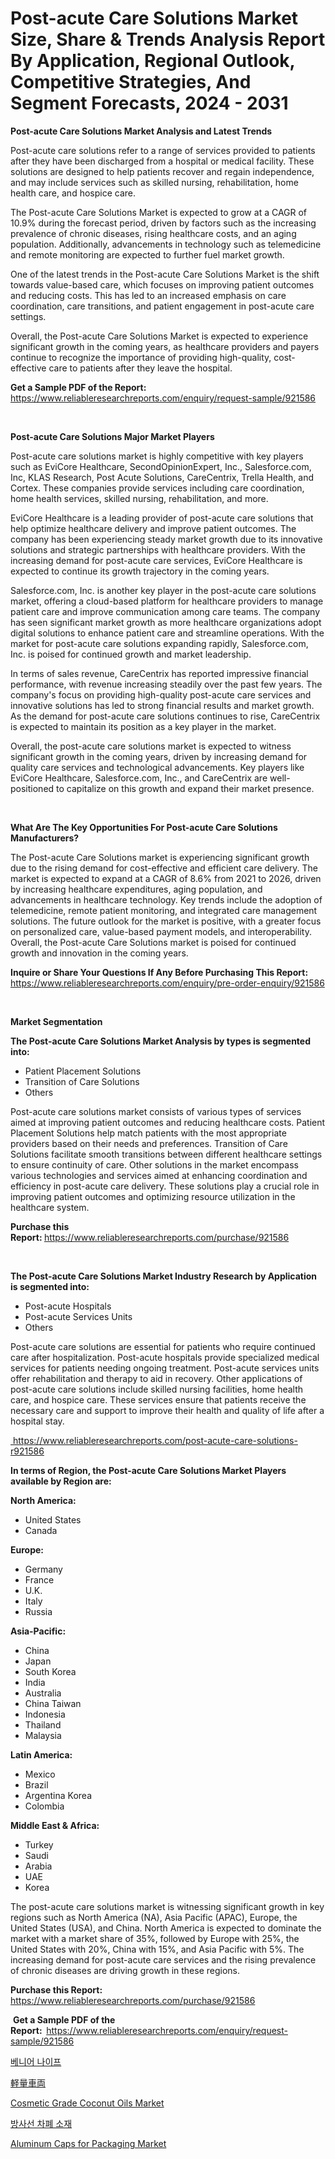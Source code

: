<p><h1>Post-acute Care Solutions Market Size, Share & Trends Analysis Report By Application, Regional Outlook, Competitive Strategies, And Segment Forecasts, 2024 - 2031</h1></p><p><strong>Post-acute Care Solutions Market Analysis and Latest Trends</strong></p>
<p><p>Post-acute care solutions refer to a range of services provided to patients after they have been discharged from a hospital or medical facility. These solutions are designed to help patients recover and regain independence, and may include services such as skilled nursing, rehabilitation, home health care, and hospice care.</p><p>The Post-acute Care Solutions Market is expected to grow at a CAGR of 10.9% during the forecast period, driven by factors such as the increasing prevalence of chronic diseases, rising healthcare costs, and an aging population. Additionally, advancements in technology such as telemedicine and remote monitoring are expected to further fuel market growth.</p><p>One of the latest trends in the Post-acute Care Solutions Market is the shift towards value-based care, which focuses on improving patient outcomes and reducing costs. This has led to an increased emphasis on care coordination, care transitions, and patient engagement in post-acute care settings.</p><p>Overall, the Post-acute Care Solutions Market is expected to experience significant growth in the coming years, as healthcare providers and payers continue to recognize the importance of providing high-quality, cost-effective care to patients after they leave the hospital.</p></p>
<p><strong>Get a Sample PDF of the Report:&nbsp;</strong> <a href="https://www.reliableresearchreports.com/enquiry/request-sample/921586">https://www.reliableresearchreports.com/enquiry/request-sample/921586</a></p>
<p>&nbsp;</p>
<p><strong>Post-acute Care Solutions Major Market Players</strong></p>
<p><p>Post-acute care solutions market is highly competitive with key players such as EviCore Healthcare, SecondOpinionExpert, Inc., Salesforce.com, Inc, KLAS Research, Post Acute Solutions, CareCentrix, Trella Health, and Cortex. These companies provide services including care coordination, home health services, skilled nursing, rehabilitation, and more.</p><p>EviCore Healthcare is a leading provider of post-acute care solutions that help optimize healthcare delivery and improve patient outcomes. The company has been experiencing steady market growth due to its innovative solutions and strategic partnerships with healthcare providers. With the increasing demand for post-acute care services, EviCore Healthcare is expected to continue its growth trajectory in the coming years.</p><p>Salesforce.com, Inc. is another key player in the post-acute care solutions market, offering a cloud-based platform for healthcare providers to manage patient care and improve communication among care teams. The company has seen significant market growth as more healthcare organizations adopt digital solutions to enhance patient care and streamline operations. With the market for post-acute care solutions expanding rapidly, Salesforce.com, Inc. is poised for continued growth and market leadership.</p><p>In terms of sales revenue, CareCentrix has reported impressive financial performance, with revenue increasing steadily over the past few years. The company's focus on providing high-quality post-acute care services and innovative solutions has led to strong financial results and market growth. As the demand for post-acute care solutions continues to rise, CareCentrix is expected to maintain its position as a key player in the market.</p><p>Overall, the post-acute care solutions market is expected to witness significant growth in the coming years, driven by increasing demand for quality care services and technological advancements. Key players like EviCore Healthcare, Salesforce.com, Inc., and CareCentrix are well-positioned to capitalize on this growth and expand their market presence.</p></p>
<p>&nbsp;</p>
<p><strong>What Are The Key Opportunities For Post-acute Care Solutions Manufacturers?</strong></p>
<p><p>The Post-acute Care Solutions market is experiencing significant growth due to the rising demand for cost-effective and efficient care delivery. The market is expected to expand at a CAGR of 8.6% from 2021 to 2026, driven by increasing healthcare expenditures, aging population, and advancements in healthcare technology. Key trends include the adoption of telemedicine, remote patient monitoring, and integrated care management solutions. The future outlook for the market is positive, with a greater focus on personalized care, value-based payment models, and interoperability. Overall, the Post-acute Care Solutions market is poised for continued growth and innovation in the coming years.</p></p>
<p><strong>Inquire or Share Your Questions If Any Before Purchasing This Report:</strong> <a href="https://www.reliableresearchreports.com/enquiry/pre-order-enquiry/921586">https://www.reliableresearchreports.com/enquiry/pre-order-enquiry/921586</a></p>
<p>&nbsp;</p>
<p><strong>Market Segmentation</strong></p>
<p><strong>The Post-acute Care Solutions Market Analysis by types is segmented into:</strong></p>
<p><ul><li>Patient Placement Solutions</li><li>Transition of Care Solutions</li><li>Others</li></ul></p>
<p><p>Post-acute care solutions market consists of various types of services aimed at improving patient outcomes and reducing healthcare costs. Patient Placement Solutions help match patients with the most appropriate providers based on their needs and preferences. Transition of Care Solutions facilitate smooth transitions between different healthcare settings to ensure continuity of care. Other solutions in the market encompass various technologies and services aimed at enhancing coordination and efficiency in post-acute care delivery. These solutions play a crucial role in improving patient outcomes and optimizing resource utilization in the healthcare system.</p></p>
<p><strong>Purchase this Report:&nbsp;</strong><a href="https://www.reliableresearchreports.com/purchase/921586">https://www.reliableresearchreports.com/purchase/921586</a></p>
<p>&nbsp;</p>
<p><strong>The Post-acute Care Solutions Market Industry Research by Application is segmented into:</strong></p>
<p><ul><li>Post-acute Hospitals</li><li>Post-acute Services Units</li><li>Others</li></ul></p>
<p><p>Post-acute care solutions are essential for patients who require continued care after hospitalization. Post-acute hospitals provide specialized medical services for patients needing ongoing treatment. Post-acute services units offer rehabilitation and therapy to aid in recovery. Other applications of post-acute care solutions include skilled nursing facilities, home health care, and hospice care. These services ensure that patients receive the necessary care and support to improve their health and quality of life after a hospital stay.</p></p>
<p><a href="https://www.reliableresearchreports.com/post-acute-care-solutions-r921586">&nbsp;https://www.reliableresearchreports.com/post-acute-care-solutions-r921586</a></p>
<p><strong>In terms of Region, the Post-acute Care Solutions Market Players available by Region are:</strong></p>
<p>
    <p> <strong> North America: </strong>
        <ul>
            <li>United States</li>
            <li>Canada</li>
        </ul>
        </p> 
    <p> <strong> Europe: </strong>
        <ul>
            <li>Germany</li>
            <li>France</li>
            <li>U.K.</li>
            <li>Italy</li>
            <li>Russia</li>
        </ul>
        </p> 
    <p> <strong> Asia-Pacific: </strong>
        <ul>
            <li>China</li>
            <li>Japan</li>
            <li>South Korea</li>
            <li>India</li>
            <li>Australia</li>
            <li>China Taiwan</li>
            <li>Indonesia</li>
            <li>Thailand</li>
            <li>Malaysia</li>
        </ul>
        </p> 
    <p> <strong> Latin America: </strong>
        <ul>
            <li>Mexico</li>
            <li>Brazil</li>
            <li>Argentina Korea</li>
            <li>Colombia</li>
        </ul>
        </p> 
    <p> <strong> Middle East & Africa: </strong>
        <ul>
            <li>Turkey</li>
            <li>Saudi</li>
            <li>Arabia</li>
            <li>UAE</li>
            <li>Korea</li>
        </ul>
    </p>
    </p>
<p><p>The post-acute care solutions market is witnessing significant growth in key regions such as North America (NA), Asia Pacific (APAC), Europe, the United States (USA), and China. North America is expected to dominate the market with a market share of 35%, followed by Europe with 25%, the United States with 20%, China with 15%, and Asia Pacific with 5%. The increasing demand for post-acute care services and the rising prevalence of chronic diseases are driving growth in these regions.</p></p>
<p><strong>Purchase this Report: </strong><a href="https://www.reliableresearchreports.com/purchase/921586">https://www.reliableresearchreports.com/purchase/921586</a></p>
<p>&nbsp;<strong>Get a Sample PDF of the Report:&nbsp;&nbsp;</strong><a href="https://www.reliableresearchreports.com/enquiry/request-sample/921586">https://www.reliableresearchreports.com/enquiry/request-sample/921586</a></p>
<p><strong></strong></p>
<p><p><a href="https://medium.com/@ikeschumm04/%ED%94%BC%ED%98%81-%EB%82%98%EC%9D%B4%ED%94%84-%EC%8B%9C%EC%9E%A5-%EC%8B%9C%EC%9E%A5-cagr-%EC%8B%9C%EC%9E%A5-%EB%8F%99%ED%96%A5-%EB%B0%8F-%EC%84%B1%EC%9E%A5-%EC%A0%84%EB%9E%B5%EC%97%90-%EB%8C%80%ED%95%9C-%ED%86%B5%EC%B0%B0%EB%A0%A5-70211d0ec79f">베니어 나이프</a></p><p><a href="https://medium.com/@peterpatel626/%E8%BB%BD%E9%87%8F%E8%BB%8A%E4%B8%A1%E5%B8%82%E5%A0%B4%E8%A6%8F%E6%A8%A1-cagr-%E3%83%88%E3%83%AC%E3%83%B3%E3%83%89-2024-2030-7fe01519bcb1">軽量車両</a></p><p><a href="https://www.linkedin.com/pulse/cosmetic-grade-coconut-oils-market-size-trends-complete-industry-ufuic">Cosmetic Grade Coconut Oils Market</a></p><p><a href="https://medium.com/@haroldwarren626/%EB%B0%A9%EC%82%AC%EC%84%A0-%EC%B0%A8%EB%8B%A8-%EC%86%8C%EC%9E%AC-%EC%8B%9C%EC%9E%A5-%EC%A0%90%EC%9C%A0%EC%9C%A8-%EC%A7%84%ED%99%94-%EB%B0%8F-%EC%8B%9C%EC%9E%A5-%EC%84%B1%EC%9E%A5-%EC%B6%94%EC%84%B8-2024-2031-b6793e64c2a3">방사선 차폐 소재</a></p><p><a href="https://www.linkedin.com/pulse/aluminum-caps-packaging-market-size-trends-complete-industry-as16c">Aluminum Caps for Packaging Market</a></p></p>